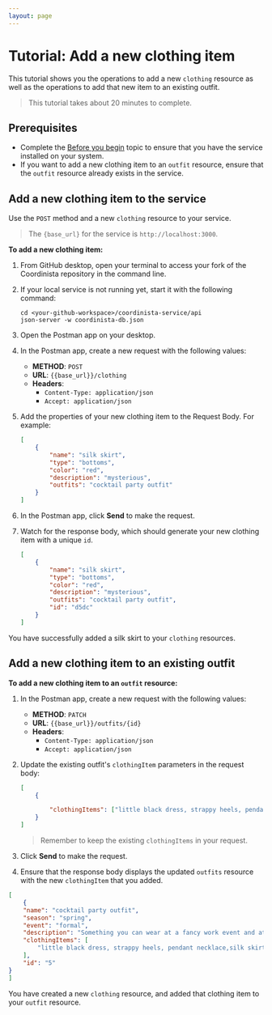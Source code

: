 ```yaml
---
layout: page
---
```


# Tutorial: Add a new clothing item

This tutorial shows you the operations to add a new `clothing` resource as well as the operations to add that new item to an existing outfit.
> This tutorial takes about 20 minutes to complete.

## Prerequisites

* Complete the [Before you begin](../before-you-begin.md) topic to ensure that you have the service installed on your system.
* If you want to add a new clothing item to an `outfit` resource, ensure that the `outfit` resource already exists in the service.

## Add a new clothing item to the service

Use the `POST` method and a new `clothing` resource to your service.

> The `{base_url}` for the service is `http://localhost:3000`.

**To add a new clothing item:**

1. From GitHub desktop, open your terminal to access your fork of the Coordinista repository in the command line.
2. If your local service is not running yet, start it with the following command:

    ```shell
    cd <your-github-workspace>/coordinista-service/api
    json-server -w coordinista-db.json
    ```

3. Open the Postman app on your desktop.
4. In the Postman app, create a new request with the following values:
    * **METHOD**: `POST`
    * **URL**: `{{base_url}}/clothing`
    * **Headers**:
        * `Content-Type: application/json`
        * `Accept: application/json`

5. Add the properties of your new clothing item to the Request Body. For example:

    ```json
    [
        {
            "name": "silk skirt",
            "type": "bottoms",
            "color": "red",
            "description": "mysterious",
            "outfits": "cocktail party outfit"
        }
    ]
    ```

6. In the Postman app, click **Send** to make the request.
7. Watch for the response body, which should generate your new clothing item with a unique `id`.

    ```json
    [
        {
            "name": "silk skirt",
            "type": "bottoms",
            "color": "red",
            "description": "mysterious",
            "outfits": "cocktail party outfit",
            "id": "d5dc"
        }
    ]
    ```

You have successfully added a silk skirt to your `clothing` resources.

## Add a new clothing item to an existing outfit

**To add a new clothing item to an `outfit` resource:**

1. In the Postman app, create a new request with the following values:
    * **METHOD**: `PATCH`
    * **URL**: `{{base_url}}/outfits/{id}`
    * **Headers**:
        * `Content-Type: application/json`
        * `Accept: application/json`

2. Update the existing outfit's `clothingItem` parameters in the request body:

    ```json
    [
        {

            "clothingItems": ["little black dress, strappy heels, pendant necklace,silk skirt" ]
        }
    ]
    ```

    >Remember to keep the existing `clothingItems` in your request.

3. Click **Send** to make the request.
4. Ensure that the response body displays the updated `outfits` resource with the new `clothingItem` that you added.

```json
[
    {
    "name": "cocktail party outfit",
    "season": "spring",
    "event": "formal",
    "description": "Something you can wear at a fancy work event and at the club.",
    "clothingItems": [
        "little black dress, strappy heels, pendant necklace,silk skirt"
    ],
    "id": "5"
}
]
```

You have created a new `clothing` resource, and added that clothing item to your `outfit` resource.
